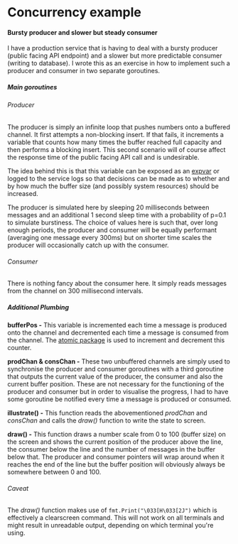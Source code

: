 # Concurrency example
#### Bursty producer and slower but steady consumer

I have a production service that is having to deal with a bursty producer (public facing API endpoint) and a slower but more predictable consumer (writing to database). I wrote this as an exercise in how to implement such a producer and consumer in two separate goroutines.

##### Main goroutines
###### Producer
The producer is simply an infinite loop that pushes numbers onto a buffered channel. It first attempts a non-blocking insert. If that fails, it increments a variable that counts how many times the buffer reached full capacity and then performs a blocking insert. This second scenario will of course affect the response time of the public facing API call and is undesirable.

The idea behind this is that this variable can be exposed as an [expvar](https://pkg.go.dev/expvar) or logged to the service logs so that decisions can be made as to whether and by how much the buffer size (and possibly system resources) should be increased.

The producer is simulated here by sleeping 20 milliseconds between messages and an additional 1 second sleep time with a probability of p=0.1 to simulate burstiness. The choice of values here is such that, over long enough periods, the producer and consumer will be equally performant (averaging one message every 300ms) but on shorter time scales the producer will occasionally catch up with the consumer.

###### Consumer

There is nothing fancy about the consumer here. It simply reads messages from the channel on 300 millisecond intervals.

##### Additional Plumbing
**bufferPos -** This variable is incremented each time a message is produced onto the channel and decremented each time a message is consumed from the channel. The [atomic package](https://pkg.go.dev/sync/atomic) is used to increment and decrement this counter.

**prodChan & consChan -** These two unbuffered channels are simply used to synchronise the producer and consumer goroutines with a third goroutine that outputs the current value of the producer, the consumer and also the current buffer position. These are not necessary for the functioning of the producer and consumer but in order to visualise the progress, I had to have some goroutine be notified every time a message is produced or consumed.

**illustrate() -** This function reads the abovementioned *prodChan* and *consChan* and calls the *draw()* function to write the state to screen.

**draw() -** This function draws a number scale from 0 to 100 (buffer size) on the screen and shows the current position of the producer above the line, the consumer below the line and the number of messages in the buffer below that. The producer and consumer pointers will wrap around when it reaches the end of the line but the buffer position will obviously always be somewhere between 0 and 100.

###### Caveat
The *draw()* function makes use of ```fmt.Print("\033[H\033[2J")``` which is effectively a clearscreen command. This will not work on all terminals and might result in unreadable output, depending on which terminal you're using.

